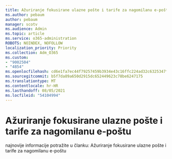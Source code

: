 ```yaml
---
title: Ažuriranje fokusirane ulazne pošte i tarife za nagomilanu e-poštu
ms.author: pebaum
author: pebaum
manager: scotv
ms.audience: Admin
ms.topic: article
ms.service: o365-administration
ROBOTS: NOINDEX, NOFOLLOW
localization_priority: Priority
ms.collection: Adm_O365
ms.custom:
- "9002504"
- "4854"
ms.openlocfilehash: cd6e1fa7ec44f79257459b3934e43c16ffc224ad32c6325347fd7fb4a19e5312
ms.sourcegitcommit: b5f7da89a650d2915dc652449623c78be6247175
ms.translationtype: MT
ms.contentlocale: hr-HR
ms.lasthandoff: 08/05/2021
ms.locfileid: "54104994"
---
```

# <a name="update-on-focused-inbox-and-our-plans-for-clutter"></a>Ažuriranje fokusirane ulazne pošte i tarife za nagomilanu e-poštu

najnovije informacije potražite u članku: Ažuriranje fokusirane ulazne pošte i tarife za nagomilanu e-poštu
